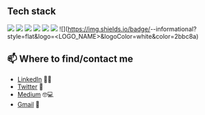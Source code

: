 ## Tech stack
![](https://img.shields.io/badge/<Code>-<Python>-informational?style=flat&logo=<LOGO_NAME>&logoColor=white&color=2bbc8a)
![](https://img.shields.io/badge/<Code>-<C++>-informational?style=flat&logo=<LOGO_NAME>&logoColor=white&color=2bbc8a)
![](https://img.shields.io/badge/<Library>-<Pytorch>-informational?style=flat&logo=<LOGO_NAME>&logoColor=white&color=2bbc8a)
![](https://img.shields.io/badge/<Tools>-<pandas>-informational?style=flat&logo=<LOGO_NAME>&logoColor=white&color=2bbc8a)
![](https://img.shields.io/badge/<Tools>-<numpy>-informational?style=flat&logo=<LOGO_NAME>&logoColor=white&color=2bbc8a)
![](https://img.shields.io/badge/<Tools>-<matplotlib>-informational?style=flat&logo=<LOGO_NAME>&logoColor=white&color=2bbc8a)
![](https://img.shields.io/badge/<Tools>-<Adobe XD>-informational?style=flat&logo=<LOGO_NAME>&logoColor=white&color=2bbc8a)






## 📫 Where to find/contact me
- [LinkedIn](https://www.linkedin.com/in/nvsyashwanth/) 👨💼
- [Twitter](https://twitter.com/YashwanthNvs) 🐤
- [Medium](https://medium.com/@nvsyashwanth) 🤓💻
- [Gmail](mailto:nvsyashwanth338@gmail.com) 💌
  
  
  

